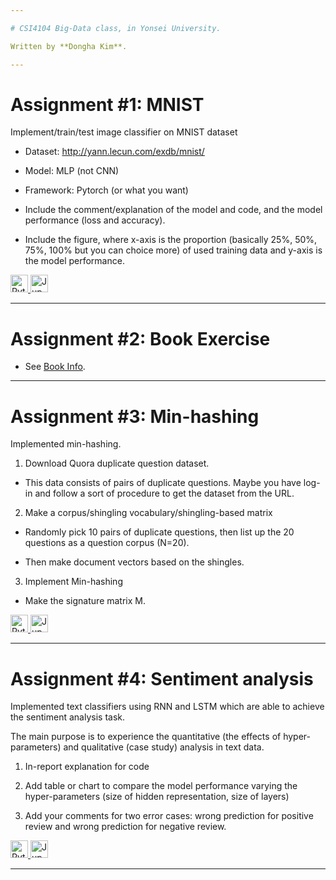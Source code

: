 ```yaml
---

# CSI4104 Big-Data class, in Yonsei University.

Written by **Dongha Kim**.

---
```


# Assignment #1: MNIST

Implement/train/test image classifier on MNIST dataset

* Dataset: http://yann.lecun.com/exdb/mnist/

* Model: MLP (not CNN)

* Framework: Pytorch (or what you want)

* Include the comment/explanation of the model and code, and the model performance (loss and accuracy).

* Include the figure, where x-axis is the proportion (basically 25%, 50%, 75%, 100% but you can choice more) of used training data and y-axis is the model performance.

<a href="./Assignment%20%231%20MNIST%20code.py">
  <img src="http://ForTheBadge.com/images/badges/made-with-python.svg?style=for-the-badge&logo=Python" alt="Python Code" height="28" />
</a>
<a href="./Assignment%20%231%20MNIST%20notebook.ipynb">
  <img src="https://img.shields.io/badge/Made%20with-Jupyter-orange.svg?style=for-the-badge&logo=Jupyter" alt="Jupyter Code" height="28" />
</a>

---

# Assignment #2: Book Exercise

* See [Book Info](http://infolab.stanford.edu/~ullman/mmds/book.pdf).

---

# Assignment #3: Min-hashing

Implemented min-hashing.

1) Download Quora duplicate question dataset.

* This data consists of pairs of duplicate questions. Maybe you have log-in and follow a sort of procedure to get the dataset from the URL.

2) Make a corpus/shingling vocabulary/shingling-based matrix

* Randomly pick 10 pairs of duplicate questions, then list up the 20 questions as a question corpus (N=20).

* Then make document vectors based on the shingles.

3) Implement Min-hashing

* Make the signature matrix M. 

<a href="./Assignment%20%233%20Min-hashing%20code.py">
  <img src="http://ForTheBadge.com/images/badges/made-with-python.svg?style=for-the-badge&logo=Python" alt="Python Code" height="28" />
</a>
<a href="./Assignment%20%233%20Min-hashing%20notebook.ipynb">
  <img src="https://img.shields.io/badge/Made%20with-Jupyter-orange.svg?style=for-the-badge&logo=Jupyter" alt="Jupyter Code" height="28" />
</a>

---

# Assignment #4: Sentiment analysis

Implemented text classifiers using RNN and LSTM which are able to achieve the sentiment analysis task.

The main purpose is to experience the quantitative (the effects of hyper-parameters) and qualitative (case study) analysis in text data. 

1) In-report explanation for code

2) Add table or chart to compare the model performance varying the hyper-parameters (size of hidden representation, size of layers)

3) Add your comments for two error cases: wrong prediction for positive review and wrong prediction for negative review.   

<a href="./Assignment%20%234%20Sentiment-analysis%20code.py">
  <img src="http://ForTheBadge.com/images/badges/made-with-python.svg?style=for-the-badge&logo=Python" alt="Python Code" height="28" />
</a>
<a href="./Assignment%20%234%20Sentiment-analysis%20notebook.ipynb">
  <img src="https://img.shields.io/badge/Made%20with-Jupyter-orange.svg?style=for-the-badge&logo=Jupyter" alt="Jupyter Code" height="28" />
</a>

---
